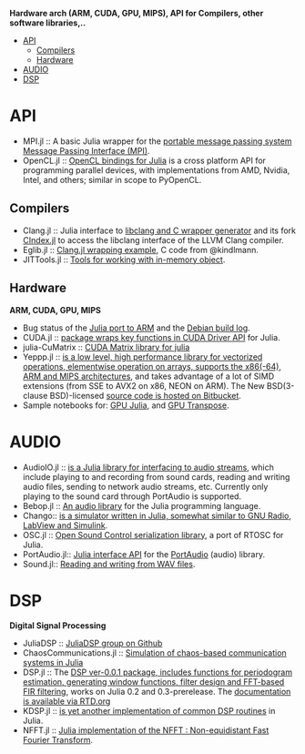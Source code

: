 **Hardware arch (ARM, CUDA, GPU, MIPS), API for Compilers, other software libraries,..**

* [API](#api)
    * [Compilers](#compilers)
    * [Hardware](#hardware)
* [AUDIO](#audio)
* [DSP](#dsp)



# API
* MPI.jl :: A basic Julia wrapper for the [portable message passing system Message Passing Interface (MPI)](https://github.com/lcw/MPI.jl).
* OpenCL.jl :: [OpenCL bindings for Julia](https://github.com/jakebolewski/OpenCL.jl) is a cross platform API for programming parallel devices, with implementations from AMD, Nvidia, Intel, and others; similar in scope to PyOpenCL. 

## Compilers
* Clang.jl :: Julia interface to [libclang and C wrapper generator](https://github.com/ihnorton/Clang.jl) and its fork [CIndex.jl](https://github.com/vtjnash/CIndex.jl) to access the libclang interface of the LLVM Clang compiler.
* Eglib.jl :: [Clang.jl wrapping example](https://github.com/ihnorton/Eglib.jl), C code from @kindlmann.
* JITTools.jl :: [Tools for working with in-memory object](https://github.com/loladiro/JITTools.jl). 

## Hardware
**ARM, CUDA, GPU, MIPS**
* Bug status of the [Julia port to ARM](https://github.com/JuliaLang/julia/issues/3134) and the [Debian build log](https://buildd.debian.org/status/fetch.php?pkg=julia&arch=armhf&ver=0.1.2%2Bdfsg-3&stamp=1368675598).
* CUDA.jl :: [package wraps key functions in CUDA Driver API](https://github.com/lindahua/CUDA.jl) for Julia.
* julia-CuMatrix :: [CUDA Matrix library for julia](https://github.com/stefan-k/julia-CuMatrix)
* Yeppp.jl :: [is a low level, high performance library for vectorized operations, elementwise operation on arrays, supports the x86(-64), ARM and MIPS architectures](https://github.com/JuliaLang/Yeppp.jl), and takes advantage of a lot of SIMD extensions (from SSE to AVX2 on x86, NEON on ARM). The New BSD(3-clause BSD)-licensed [source code is hosted on Bitbucket](https://bitbucket.org/MDukhan/yeppp).
* Sample notebooks for: [GPU Julia](http://nbviewer.ipython.org/7436359), and [GPU Transpose](http://nbviewer.ipython.org/7436439).



# AUDIO
* AudioIO.jl :: [is a Julia library for interfacing to audio streams](https://github.com/ssfrr/AudioIO.jl), which include playing to and recording from sound cards, reading and writing audio files, sending to network audio streams, etc. Currently only playing to the sound card through PortAudio is supported.
* Bebop.jl :: [An audio library](https://github.com/zhemao/Bebop.jl) for the Julia programming language.
* Chango:: [is a simulator written in Julia, somewhat similar to GNU Radio, LabView and Simulink](https://bitbucket.org/mbaz/chango).
* OSC.jl :: [Open Sound Control serialization library](https://github.com/fundamental/OSC.jl), a port of RTOSC for Julia.
* PortAudio.jl:: [Julia interface API](https://github.com/ssfrr/PortAudio.jl) for the [PortAudio](http://en.wikipedia.org/wiki/PortAudio) (audio) library.
* Sound.jl:: [Reading and writing from WAV files](https://github.com/JuliaLang/Sound.jl).


# DSP 
**Digital Signal Processing**
* JuliaDSP :: [JuliaDSP group on Github](https://github.com/JuliaDSP)
* ChaosCommunications.jl :: [Simulation of chaos-based communication systems in Julia](https://github.com/scidom/ChaosCommunications.jl)
* DSP.jl :: The [DSP ver-0.0.1 package, includes functions for periodogram estimation, generating window functions, filter design and FFT-based FIR filtering](https://github.com/JuliaDSP/DSP.jl), works on Julia 0.2 and 0.3-prerelease. The [documentation is available via RTD.org](http://dspjl.readthedocs.org/en/latest/)
* KDSP.jl :: [is yet another implementation of common DSP routines](https://github.com/kofron/KDSP.jl) in Julia.
* NFFT.jl :: [Julia implementation of the NFFT : Non-equidistant Fast Fourier Transform](https://github.com/tknopp/NFFT.jl).


